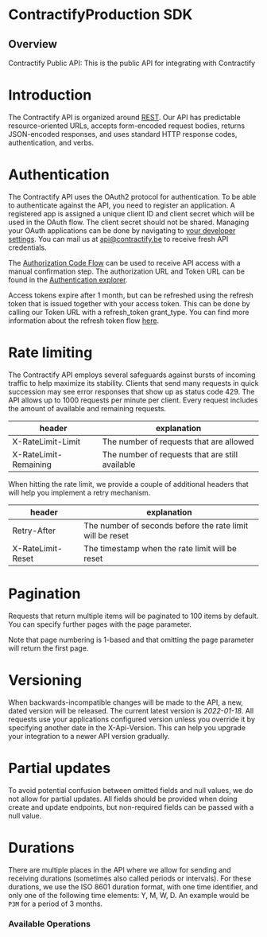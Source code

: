 # ContractifyProduction SDK

## Overview

Contractify Public API: This is the public API for integrating with Contractify

# Introduction

The Contractify API is organized around [REST](http://en.wikipedia.org/wiki/Representational_State_Transfer). Our API has predictable resource-oriented URLs, accepts form-encoded request bodies, returns JSON-encoded responses, and uses standard HTTP response codes, authentication, and verbs.

# Authentication

The Contractify API uses the OAuth2 protocol for authentication. To be able to authenticate against the API, you need to register an application. A registered app is assigned a unique client ID and client secret which will be used in the OAuth flow. The client secret should not be shared. Managing your OAuth applications can be done by navigating to [your developer settings](/client/profile#developer). You can mail us at [api@contractify.be](mailto:api@contractify.be) to receive fresh API credentials.

The [Authorization Code Flow](https://developer.okta.com/blog/2018/04/10/oauth-authorization-code-grant-type) can be used to receive API access with a manual confirmation step. The authorization URL and Token URL can be found in the [Authentication explorer](#auth).

Access tokens expire after 1 month, but can be refreshed using the refresh token that is issued together with your access token. This can be done by calling our Token URL with a refresh_token grant_type. You can find more information about the refresh token flow [here](https://www.oauth.com/oauth2-servers/access-tokens/refreshing-access-tokens/).

# Rate limiting

The Contractify API employs several safeguards against bursts of incoming traffic to help maximize its stability. Clients that send many requests in quick succession may see error responses that show up as status code 429. The API allows up to 1000 requests per minute per client. Every request includes the amount of available and remaining requests.

| header                | explanation                                               |
|-----------------------|-----------------------------------------------------------|
| X-RateLimit-Limit     | The number of requests that are allowed                   |
| X-RateLimit-Remaining | The number of requests that are still available           |

When hitting the rate limit, we provide a couple of additional headers that will help you implement a retry mechanism.

| header                | explanation                                               |
|-----------------------|-----------------------------------------------------------|
| Retry-After           | The number of seconds before the rate limit will be reset |
| X-RateLimit-Reset     | The timestamp when the rate limit will be reset           |

# Pagination

Requests that return multiple items will be paginated to 100 items by default. You can specify further pages with the page parameter.

Note that page numbering is 1-based and that omitting the page parameter will return the first page.

# Versioning

When backwards-incompatible changes will be made to the API, a new, dated version will be released. The current latest version is *2022-01-18*. All requests use your applications configured version unless you override it by specifying another date in the X-Api-Version. This can help you upgrade your integration to a newer API version gradually.

# Partial updates

To avoid potential confusion between omitted fields and null values, we do not allow for partial updates. All fields should be provided when doing create and update endpoints, but non-required fields can be passed with a null value.

# Durations

There are multiple places in the API where we allow for sending and receiving durations (sometimes also called periods or intervals). For these durations, we use the ISO 8601 duration format, with one time identifier, and only one of the following time elements: Y, M, W, D. An example would be `P3M` for a period of 3 months.

### Available Operations

